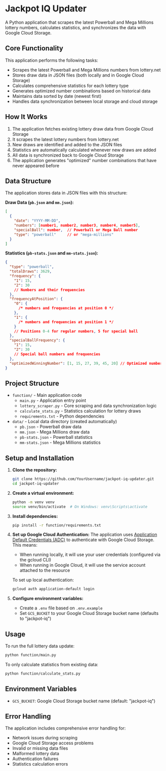 # Jackpot IQ Updater

A Python application that scrapes the latest Powerball and Mega Millions lottery numbers, calculates statistics, and synchronizes the data with Google Cloud Storage.

## Core Functionality

This application performs the following tasks:

- Scrapes the latest Powerball and Mega Millions numbers from lottery.net
- Stores draw data in JSON files (both locally and in Google Cloud Storage)
- Calculates comprehensive statistics for each lottery type
- Generates optimized number combinations based on historical data
- Maintains data sorted by date (newest first)
- Handles data synchronization between local storage and cloud storage

## How It Works

1. The application fetches existing lottery draw data from Google Cloud Storage
2. It scrapes the latest lottery numbers from lottery.net
3. New draws are identified and added to the JSON files
4. Statistics are automatically calculated whenever new draws are added
5. All data is synchronized back to Google Cloud Storage
6. The application generates "optimized" number combinations that have never appeared before

## Data Structure

The application stores data in JSON files with this structure:

**Draw Data (`pb.json` and `mm.json`):**

```json
[
  {
    "date": "YYYY-MM-DD",
    "numbers": [number1, number2, number3, number4, number5],
    "specialBall": number,  // Powerball or Mega Ball number
    "type": "powerball"     // or "mega-millions"
  }
]
```

**Statistics (`pb-stats.json` and `mm-stats.json`):**

```json
{
  "type": "powerball",
  "totalDraws": 3629,
  "frequency": {
    "1": 15,
    "2": 30
    // Numbers and their frequencies
  },
  "frequencyAtPosition": {
    "0": {
      /* numbers and frequencies at position 0 */
    },
    "1": {
      /* numbers and frequencies at position 1 */
    }
    // Positions 0-4 for regular numbers, 5 for special ball
  },
  "specialBallFrequency": {
    "1": 15,
    "2": 30
    // Special ball numbers and frequencies
  },
  "optimizedWinningNumber": [1, 15, 27, 39, 45, 20] // Optimized number combination
}
```

## Project Structure

- `function/` - Main application code
  - `main.py` - Application entry point
  - `lottery_scraper.py` - Core scraping and data synchronization logic
  - `calculate_stats.py` - Statistics calculation for lottery draws
  - `requirements.txt` - Python dependencies
- `data/` - Local data directory (created automatically)
  - `pb.json` - Powerball draw data
  - `mm.json` - Mega Millions draw data
  - `pb-stats.json` - Powerball statistics
  - `mm-stats.json` - Mega Millions statistics

## Setup and Installation

1. **Clone the repository:**

   ```bash
   git clone https://github.com/YourUsername/jackpot-iq-updater.git
   cd jackpot-iq-updater
   ```

2. **Create a virtual environment:**

   ```bash
   python -m venv venv
   source venv/bin/activate  # On Windows: venv\Scripts\activate
   ```

3. **Install dependencies:**

   ```bash
   pip install -r function/requirements.txt
   ```

4. **Set up Google Cloud Authentication:**
   The application uses [Application Default Credentials (ADC)](https://cloud.google.com/docs/authentication/application-default-credentials) to authenticate with Google Cloud Storage. This means:

   - When running locally, it will use your user credentials (configured via the gcloud CLI)
   - When running in Google Cloud, it will use the service account attached to the resource

   To set up local authentication:

   ```bash
   gcloud auth application-default login
   ```

5. **Configure environment variables:**
   - Create a `.env` file based on `.env.example`
   - Set `GCS_BUCKET` to your Google Cloud Storage bucket name (defaults to "jackpot-iq")

## Usage

To run the full lottery data update:

```bash
python function/main.py
```

To only calculate statistics from existing data:

```bash
python function/calculate_stats.py
```

## Environment Variables

- `GCS_BUCKET`: Google Cloud Storage bucket name (default: "jackpot-iq")

## Error Handling

The application includes comprehensive error handling for:

- Network issues during scraping
- Google Cloud Storage access problems
- Invalid or missing data files
- Malformed lottery data
- Authentication failures
- Statistics calculation errors
